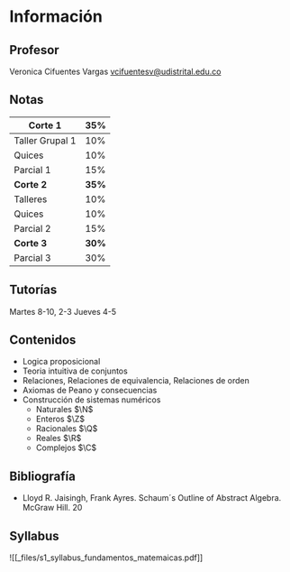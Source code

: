 # Información

## Profesor

Veronica Cifuentes Vargas
vcifuentesv@udistrital.edu.co

## Notas

| **Corte 1**     | **35%** |
| --------------- | ------- |
| Taller Grupal 1 | 10%     |
| Quices          | 10%     |
| Parcial 1       | 15%     |
| **Corte 2**     | **35%** |
| Talleres        | 10%     |
| Quices          | 10%     |
| Parcial 2       | 15%     |
| **Corte 3**     | **30%** |
| Parcial 3       | 30%     |

## Tutorías

Martes 8-10, 2-3
Jueves 4-5

## Contenidos

 - Logica proposicional
 - Teoria intuitiva de conjuntos
 - Relaciones, Relaciones de equivalencia, Relaciones de orden
 - Axiomas de Peano y consecuencias
 - Construcción de sistemas numéricos
	 - Naturales $\N$
	 - Enteros $\Z$
	 - Racionales $\Q$
	 - Reales $\R$
	 - Complejos $\C$


## Bibliografía

- Lloyd R. Jaisingh, Frank Ayres. Schaum´s Outline of Abstract Algebra. McGraw Hill. 20

## Syllabus

![[_files/s1_syllabus_fundamentos_matemaicas.pdf]]